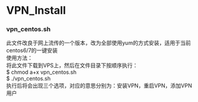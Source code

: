 # VPN_Install
<h3>vpn_centos.sh</h3>
此文件改良于网上流传的一个版本，改为全部使用yum的方式安装，适用于当前centos6/7的一键安装<br>
使用方法：<br>
将此文件下载到VPS上，然后在文件目录下按顺序执行：<br>
  $ chmod a+x vpn_centos.sh<br>
  $ ./vpn_centos.sh<br>
执行后将会出现三个选项，对应的意思分别为：安装VPN，重启VPN，添加VPN用户
